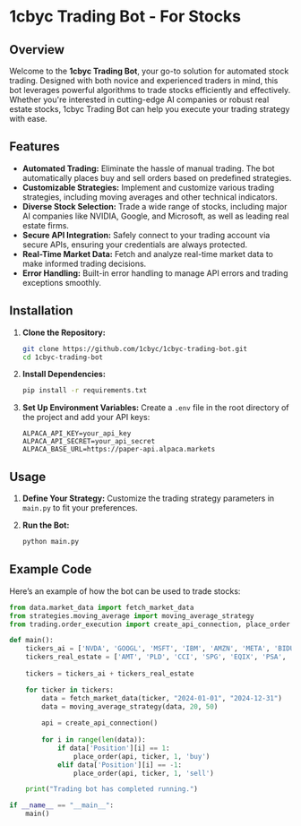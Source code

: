 # 1cbyc Trading Bot - For Stocks

## Overview

Welcome to the **1cbyc Trading Bot**, your go-to solution for automated stock trading. Designed with both novice and experienced traders in mind, this bot leverages powerful algorithms to trade stocks efficiently and effectively. Whether you're interested in cutting-edge AI companies or robust real estate stocks, 1cbyc Trading Bot can help you execute your trading strategy with ease.

## Features

- **Automated Trading:** Eliminate the hassle of manual trading. The bot automatically places buy and sell orders based on predefined strategies.
- **Customizable Strategies:** Implement and customize various trading strategies, including moving averages and other technical indicators.
- **Diverse Stock Selection:** Trade a wide range of stocks, including major AI companies like NVIDIA, Google, and Microsoft, as well as leading real estate firms.
- **Secure API Integration:** Safely connect to your trading account via secure APIs, ensuring your credentials are always protected.
- **Real-Time Market Data:** Fetch and analyze real-time market data to make informed trading decisions.
- **Error Handling:** Built-in error handling to manage API errors and trading exceptions smoothly.

## Installation

1. **Clone the Repository:**
    ```bash
    git clone https://github.com/1cbyc/1cbyc-trading-bot.git
    cd 1cbyc-trading-bot
    ```

2. **Install Dependencies:**
    ```bash
    pip install -r requirements.txt
    ```

3. **Set Up Environment Variables:**
    Create a `.env` file in the root directory of the project and add your API keys:
    ```plaintext
    ALPACA_API_KEY=your_api_key
    ALPACA_API_SECRET=your_api_secret
    ALPACA_BASE_URL=https://paper-api.alpaca.markets
    ```

## Usage

1. **Define Your Strategy:**
    Customize the trading strategy parameters in `main.py` to fit your preferences.

2. **Run the Bot:**
    ```bash
    python main.py
    ```

## Example Code

Here’s an example of how the bot can be used to trade stocks:

```python
from data.market_data import fetch_market_data
from strategies.moving_average import moving_average_strategy
from trading.order_execution import create_api_connection, place_order

def main():
    tickers_ai = ['NVDA', 'GOOGL', 'MSFT', 'IBM', 'AMZN', 'META', 'BIDU', 'CRM', 'ADBE', 'TSLA']
    tickers_real_estate = ['AMT', 'PLD', 'CCI', 'SPG', 'EQIX', 'PSA', 'DLR', 'AVB', 'EQR', 'O']
    
    tickers = tickers_ai + tickers_real_estate

    for ticker in tickers:
        data = fetch_market_data(ticker, "2024-01-01", "2024-12-31")
        data = moving_average_strategy(data, 20, 50)
        
        api = create_api_connection()
        
        for i in range(len(data)):
            if data['Position'][i] == 1:
                place_order(api, ticker, 1, 'buy')
            elif data['Position'][i] == -1:
                place_order(api, ticker, 1, 'sell')

    print("Trading bot has completed running.")

if __name__ == "__main__":
    main()